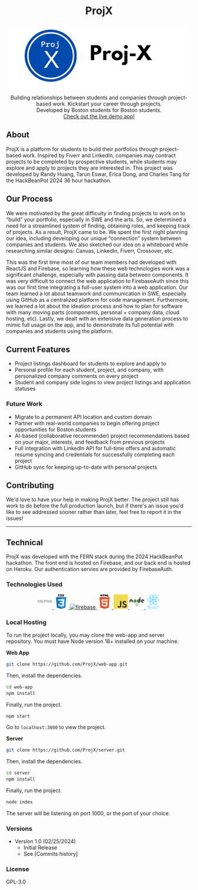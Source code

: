 <p align="center">
  <h1 align="center">ProjX</h1>

  <img src="public.png" align="center"></img>
  <p align="center">
    Building relationships between students and companies through project-based work. Kickstart your career through projects.
    <br> 
    Developed by Boston students for Boston students.
    <br>
    <a href="https://projx-hbp.web.app" target="_blank">Check out the live demo app!</a>  </p>
</p>

## About

ProjX is a platform for students to build their portfolios through project-based work. Inspired by Fiverr and LinkedIn, companies may contract projects to be completed by prospective students, while students may explore and apply to projects they are interested in. This project was developed by Randy Huang, Tarun Eswar, Erica Dong, and Charles Tang for the HackBeanPot 2024 36 hour hackathon.

## Our Process 

We were motivated by the great difficulty in finding projects to work on to “build” your portfolio, especially in SWE and the arts. So, we determined a need for a streamlined system of finding, obtaining roles, and keeping track of projects. As a result, ProjX came to be. We spent the first night planning our idea, including developing our unique “connection” system between companies and students. We also sketched our idea on a whiteboard while researching similar designs: Canvas, LinkedIn, Fiverr, Crossover, etc.

This was the first time most of our team members had developed with ReactJS and Firebase, so learning how these web technologies work was a significant challenge, especially with passing data between components. It was very difficult to connect the web application to FirebaseAuth since this was our first time integrating a full-user system into a web application. Our team learned a lot about teamwork and communication in SWE, especially using GitHub as a centralized platform for code management. Furthermore, we learned a lot about the ideation process and how to plan for software with many moving parts (components, personal + company data, cloud hosting, etc). Lastly, we dealt with an extensive data generation process to mimic full usage on the app, and to demonstrate its full potential with companies and students using the platform.

## Current Features

- Project listings dashboard for students to explore and apply to
- Personal profile for each student, project, and company, with personalized company comments on every project
- Student and company side logins to view project listings and application statuses

### Future Work

- Migrate to a permanent API location and custom domain
- Partner with real-world companies to begin offering project opportunities for Boston students
- AI-based (collaborative recommender) project recommendations based on your major, interests, and feedback from previous projects 
- Full integration with LinkedIn API for full-time offers and automatic resume syncing and credentials for successfully completing each project
- GitHub sync for keeping up-to-date with personal projects

## Contributing

We'd love to have your help in making ProjX better. The project still has work to do before the full production launch, but if there's an issue you'd like to see addressed sooner rather than later, feel free to report it in the issues!

<hr>

## Technical

ProjX was developed with the FERN stack during the 2024 HackBeanPot hackathon. The front end is hosted on Firebase, and our back end is hosted on Heroku. Our authentication servies are provided by FirebaseAuth.

### Technologies Used
<div align="center">
<p align="center"> 
  <a href="https://expressjs.com" target="_blank" rel="noreferrer"> 
    <img src="https://raw.githubusercontent.com/devicons/devicon/master/icons/express/express-original-wordmark.svg" alt="express" width="40" height="40"/> 
  </a>
    <a href="https://www.w3schools.com/css/" target="_blank" rel="noreferrer"> <img src="https://raw.githubusercontent.com/devicons/devicon/master/icons/css3/css3-original-wordmark.svg" alt="css3" width="40" height="40"/> </a>  <a href="https://firebase.google.com/" target="_blank" rel="noreferrer"> <img src="https://www.vectorlogo.zone/logos/firebase/firebase-icon.svg" alt="firebase" width="40" height="40"/> </a> <a href="https://www.w3.org/html/" target="_blank" rel="noreferrer"> <img src="https://raw.githubusercontent.com/devicons/devicon/master/icons/html5/html5-original-wordmark.svg" alt="html5" width="40" height="40"/> </a>  <a href="https://developer.mozilla.org/en-US/docs/Web/JavaScript" target="_blank" rel="noreferrer"> <img src="https://raw.githubusercontent.com/devicons/devicon/master/icons/javascript/javascript-original.svg" alt="javascript" width="40" height="40"/> </a> <a href="https://nodejs.org" target="_blank" rel="noreferrer"> <img src="https://raw.githubusercontent.com/devicons/devicon/master/icons/nodejs/nodejs-original-wordmark.svg" alt="nodejs" width="40" height="40"/> </a> <a href="https://reactjs.org/" target="_blank" rel="noreferrer"> <img src="https://raw.githubusercontent.com/devicons/devicon/master/icons/react/react-original-wordmark.svg" alt="react" width="40" height="40"/> </a> </p>
</div>

### Local Hosting

To run the project locally, you may clone the web-app and server repository. You must have Node version 18+ installed on your machine.

**Web App**
```bash
git clone https://github.com/ProjX/web-app.git
```

Then, install the dependencies.

```bash
cd web-app
npm install
```

Finally, run the project.

```bash
npm start
```

Go to `localhost:3000` to view the project.

**Server**
```bash
git clone https://github.com/ProjX/server.git
```

Then, install the dependencies.

```bash
cd server
npm install
```

Finally, run the project.

```bash
node index
```

The server will be listening on port 1000, or the port of your choice.

### Versions
* Version 1.0 (02/25/2024)
    * Initial Release
    * See [Commits history]

### License

GPL-3.0
